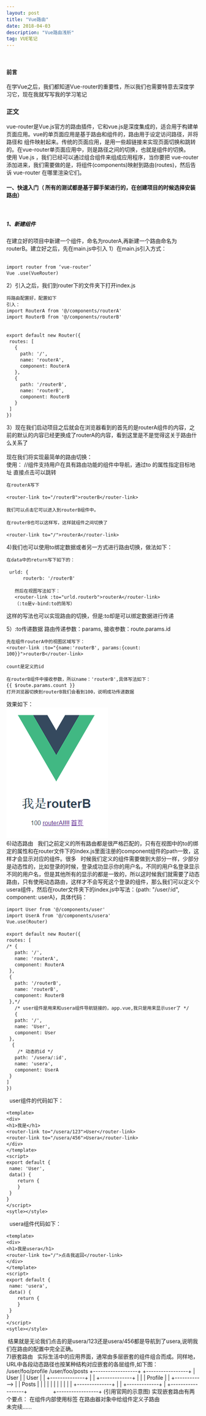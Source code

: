 ```yaml
---
layout: post
title: "Vue路由"
date: 2018-04-03
description: "Vue路由浅析"
tag: VUE笔记 
--- 
```

 
 #### 前言
 在学Vue之后，我们都知道Vue-router的重要性，所以我们也需要特意去深度学习它，现在我就写写我的学习笔记<br>
 
 ### 正文
 vue-router是Vue.js官方的路由插件，它和vue.js是深度集成的，适合用于构建单页面应用。vue的单页面应用是基于路由和组件的，路由用于设定访问路径，并将路径和
 组件映射起来。传统的页面应用，是用一些超链接来实现页面切换和跳转的。在vue-router单页面应用中，则是路径之间的切换，也就是组件的切换。<br>
 使用 Vue.js ，我们已经可以通过组合组件来组成应用程序，当你要把 vue-router 添加进来，我们需要做的是，将组件(components)映射到路由(routes)，然后告诉
 vue-router 在哪里渲染它们。
 #### 一、快速入门（ 所有的测试都是基于脚手架进行的，在创建项目的时候选择安装路由）
 
 ##### 1、新建组件
 在建立好的项目中新建一个组件，命名为routerA,再新建一个路由命名为routerB。建立好之后，先在main.js中引入
  1）在main.js引入方式：
 ```

 import router from ‘vue-router’
 Vue .use(VueRouter)

 ```
  2）引入之后，我们到router下的文件夹下打开index.js
 ```
 将路由配置好，配置如下
 引入：
 import RouterA from '@/components/routerA'
 import RouterB from '@/components/routerB'
 
 
 export default new Router({
  routes: [
    {
      path: '/',
      name: 'routerA',
      component: RouterA
    },
    {
      path: '/routerB',
      name: 'routerB',
      component: RouterB
    }
  ]
})

 ```
 3）现在我们启动项目之后就会在浏览器看到的首先的是routerA组件的内容，之前的默认的内容已经更换成了routerA的内容，看到这里是不是觉得这关于路由什么关系了<br><br>
 现在我们将实现最简单的路由切换：<br>
 使用：<router-link>  //组件支持用户在具有路由功能的组件中导航，通过to  的属性指定目标地址  直接点击可以跳转
 ```
 在routerA写下
 
 <router-link to="/routerB">routerB</router-link>
 
 我们可以点击它可以进入到routerB组件中。
 
 在routerB也可以这样写，这样就组件之间切换了
 
 <router-link to="/">routerA</router-link>

 ```
 
 4)我们也可以使用to绑定数据或者另一方式进行路由切换，做法如下：
 ```
 在data中的return写下如下的：
 
  urld: {
	   routerb: '/routerB'
    
    然后在视图写法如下：
    <router-link :to="urld.routerb">routerA</router-link>
    （:to是v-bind:to的简写）
 ```
 这样的写法也可以实现路由的切换，但是:to却是可以绑定数据进行传递
 
 5）:to传递数据
 路由传递参数：params, 接收参数：route.params.id
 ```
 先在组件routerA中的视图区域写下：
 <router-link :to="{name:'routerB', params:{count: 100}}">routerB</router-link>
 
 count是定义的id
 
 在routerB组件中接收参数，所以name：'routerB',具体写法如下：
 {{ $route.params.count }}
 打开浏览器切换到routerB我们会看到100，说明成功传递数据
 ```
 效果如下：<br>
 ![](/images/posts/router1.png) <br>
 6)动态路由
   我们之前定义的所有路由都是很严格匹配的，只有在视图中的to的绑定的属性和在router文件下的index.js里面注册的component组件的path一致，这样才会显示对应的组件。很多
   时候我们定义的组件需要做到大部分一样，少部分是动态性的，比如登录的时候，登录成功显示你的用户名，不同的用户名登录显示不同的用户名，但是其他所有的显示的都是一致的，所以这时候我们就需要了动态路由，只有使用动态路由，这样才不会写死这个登录的组件，那么我们可以定义个usera组件，然后在router文件夹下的index.js中写法：{path: "/user/:id", component: userA}，具体代码：
   ```
import User from '@/components/user'
import UserA from '@/components/usera'
Vue.use(Router)

export default new Router({
  routes: [
   /* {
      path: '/',
      name: 'routerA',
      component: RouterA
    },
    {
      path: '/routerB',
      name: 'routerB',
      component: RouterB
    },*/
    /* user组件是用来和usera组件导航链接的，app.vue,我只是用来显示user了 */
    {
      path: '/',
      name: 'User',
      component: User
    },
     {
     /* 动态的id */
      path: '/usera/:id',
      name: 'usera',
      component: UserA
    }
  ]
})

   ```
   user组件的代码如下：
   ```
   <template>
<div>
<h1>我是</h1>
<router-link to="/usera/123">User</router-link>
<router-link to="/usera/456">Usera</router-link>
</div>
</template>
<script>
export default {
	name: 'User',
	data() {
	   return {
	   }
	}
}
</script>
<sytle></style>
   ```
   usera组件代码如下：
   ```
   <template>
<div>
<h1>我是usera</h1>
<router-link to="/">点击我返回</router-link>
</div>
</template>
<script>
export default {
	name: 'usera',
	data() {
	   return {
	   }
	}
}
</script>
<sytle></style>
   ```
  结果就是无论我们点击的是usera/123还是usera/456都是导航到了usera,说明我们在路由的配置中完全正确。<br>
  7)嵌套路由
    实际生活中的应用界面，通常由多层嵌套的组件组合而成。同样地，URL中各段动态路径也按某种结构对应嵌套的各层组件,如下图：
	    /user/foo/profile                     /user/foo/posts
	+------------------+                  +-----------------+
	| User             |                  | User            |
	| +--------------+ |                  | +-------------+ |
	| | Profile      | |  +------------>  | | Posts       | |
	| |              | |                  | |             | |
	| +--------------+ |                  | +-------------+ |
	+------------------+                  +-----------------+  (引用官网的示意图)
  实现嵌套路由有两个要点：
	在组件内部使用<router-view>标签
	在路由器对象中给组件定义子路由<br>
 未完续......
 
